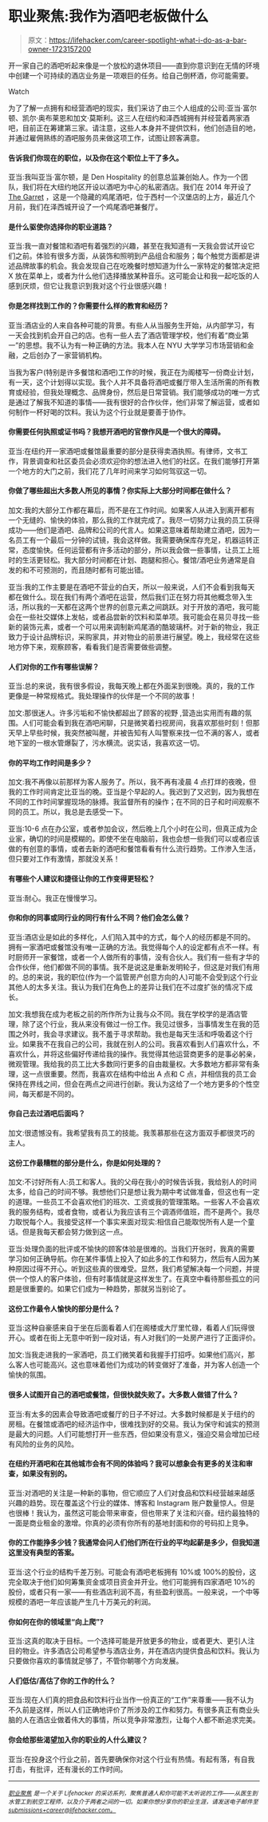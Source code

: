 # 职业聚焦:我作为酒吧老板做什么

> 原文：<https://lifehacker.com/career-spotlight-what-i-do-as-a-bar-owner-1723157200>

开一家自己的酒吧听起来像是一个放松的退休项目——直到你意识到在无情的环境中创建一个可持续的酒店业务是一项艰巨的任务。给自己倒杯酒，你可能需要。

Watch

为了了解一点拥有和经营酒吧的现实，我们采访了由三个人组成的公司:亚当·富尔顿、凯尔·奥布莱恩和加文·莫斯利。这三人在纽约和泽西城拥有并经营着两家酒吧，目前正在筹建第三家。请注意，这些人本身并不提供饮料，他们创造目的地，并通过雇佣熟练的酒吧服务员来做这项工作，试图让顾客满意。

#### 告诉我们你现在的职位，以及你在这个职位上干了多久。

亚当:我叫亚当·富尔顿，是 Den Hospitality 的创意总监兼创始人。作为一个团队，我们将在大纽约地区开设以酒吧为中心的私密酒店。我们在 2014 年开设了 [The Garret](http://www.garretnyc.com/) ，这是一个隐藏的鸡尾酒吧，位于西村一个汉堡店的上方，最近几个月前，我们在泽西城开设了一个鸡尾酒吧兼餐厅。

#### 是什么驱使你选择你的职业道路？

亚当:我一直对餐馆和酒吧有着强烈的兴趣，甚至在我知道有一天我会尝试开设它们之前。体验有很多方面，从装饰和照明到产品组合和服务；每个触觉方面都是讲述品牌故事的机会。我会发现自己在吃晚餐时想知道为什么一家特定的餐馆决定把 X 放在菜单上，或者为什么他们选择播放某种音乐。这可能会让和我一起吃饭的人感到厌烦，但它让我意识到我对这个行业很感兴趣！

#### 你是怎样找到工作的？你需要什么样的教育和经历？

亚当:酒店业的人来自各种可能的背景。有些人从当服务生开始，从内部学习，有一天会找到机会开自己的店。也有一些人去了酒店管理学校，他们有着“商业第一”的思想。我不认为有一种正确的方法。我本人在 NYU 大学学习市场营销和金融，之后创办了一家营销机构。

当我为客户(特别是许多餐馆和酒吧)工作的时候，我正在为阁楼写一份商业计划，有一天，这个计划得以实现。我个人并不具备将酒吧或餐厅带入生活所需的所有教育或经验，但我处理概念、品牌身份，然后是日常营销。我们能够成功的唯一方式是通过了解我不知道的事情——我有很好的合作伙伴，他们非常了解运营，或者如何制作一杯好喝的饮料。我认为这个行业就是要善于协作。

#### 你需要任何执照或证书吗？我想开酒吧的官僚作风是一个很大的障碍。

亚当:在纽约开一家酒吧或餐馆最重要的部分是获得卖酒执照。有律师，文书工作，背景调查和社区委员会必须欢迎你的想法进入他们的社区。在我们能够打开第一个地方的大门之前，我们花了几年时间来学习如何驾驭这一切。

#### 你做了哪些超出大多数人所见的事情？你实际上大部分时间都在做什么？

加文:我的大部分工作都在幕后，而不是在工作时间。如果客人从进入到离开都有一个无缝的、愉快的体验，那么我的工作就完成了。我尽一切努力让我的员工获得成功——他们是酒吧、品牌和公司的代言人。如果这意味着帮助建立酒吧，因为一名员工有一个最后一分钟的试镜，我会这样做。我需要确保库存充足，机器运转正常，态度愉快。任何运营都有许多活动的部分，所以我会做一些事情，让员工上班时的生活更轻松。我大部分时间都在计划、跑腿和担心。餐馆/酒吧业务通常是自发的和不可预测的，而且随时都有可能出错。

亚当:我的工作主要是在酒吧不营业的白天，所以一般来说，人们不会看到我每天都在做什么。现在我们有两个酒吧在运营，然后我们正在努力将其他概念带入生活，所以我的一天都在这两个世界的创意元素之间跳跃。对于开放的酒吧，我可能会在一些社交媒体上发帖，或者品尝新的饮料和菜单项。我可能会在易贝寻找一些新的装饰元素，或者一个可以用来调制新鸡尾酒的酷玻璃杯。对于新的物业，我正致力于设计品牌标识，采购家具，并对物业的前景进行展望。晚上，我经常在这些地方停下来，观察顾客，看看我们是否需要做些调整。

#### 人们对你的工作有哪些误解？

亚当:总的来说，我有很多假设，我每天晚上都在外面呆到很晚。真的，我的工作更像是一种常规格式。我处理操作的伙伴是一个不同的故事！

加文:那很迷人。许多污垢和不愉快都超出了顾客的视野
,营造出实用而有趣的氛围。人们可能会看到我在酒吧闲聊，只是微笑着扫视房间，我喜欢那些时刻！但那天早上早些时候，我突然被叫醒，并被告知有人叫警察来找一位不满的客人，或者地下室的一根水管爆裂了，污水横流。说实话，我喜欢这一切。

#### 你的平均工作时间是多少？

加文:我不再像以前那样为客人服务了。所以，我不再有凌晨 4 点打烊的夜晚，但我的工作时间肯定比亚当的晚。亚当是个早起的人。我迟到了又迟到，因为我想在不同的工作时间掌握现场的脉搏。我监督所有的操作；在不同的日子和时间观察不同的员工。所以，我总是去感受一下。

亚当:10-6 点在办公室，或者参加会议，然后晚上几个小时在公司，但真正成为企业家，确切的时间是模糊的。即使不坐在电脑前，我也会想一些我们可以或者应该做的有创意的事情，或者去新的酒吧和餐馆看看有什么流行趋势。工作渗入生活，但只要对工作有激情，那就没关系！

#### 有哪些个人建议和捷径让你的工作变得更轻松？

亚当:耐心。我正在慢慢学习。

#### 你和你的同事或同行业的同行有什么不同？他们会怎么做？

亚当:酒店业是如此的多样化，人们陷入其中的方式，每个人的经历都是不同的。拥有一家酒吧或餐馆没有唯一正确的方法。我觉得每个人的设定都有点不一样。有时厨师开一家餐馆，或者一个人做所有的事情，没有合伙人。我们有一些有才华的合作伙伴，他们都做不同的事情。我不是说这是重新发明轮子，但这是对我们有用的。总的来说，我的职位(作为一个监管房产创意方向的人)可能不会受到这个行业其他人的太多关注。我认为我们在角色上的差异让我们在不过度扩张的情况下成长。

加文:我想我在成为老板之前的所作所为让我与众不同。我在学校学的是酒店管理，除了这个行业，我从来没有做过一份工作。我见过很多，当事情发生在我的范围之外时，我会寻求建议。我不羞于寻求帮助。我也是每天生活和呼吸着这个行业。如果我不在我自己的公司，我就在别人的公司。我喜欢看到人们喜欢什么，不喜欢什么，并将这些偏好传递给我的操作。我觉得其他运营商更多的是事必躬亲，微观管理。我给我的员工比大多数同行更多的自由裁量权。大多数地方都非常有条理，这一点很重要。然而，我喜欢在结构中给出 A 点和 C 点，并相信我的员工会保持在界线之间，但会在两点之间进行创新。我认为这给了一个地方更多的个性空间，每天都是不同的。

#### 你自己去过酒吧后面吗？

加文:很遗憾没有。我希望我有员工的技能。我羡慕那些在这方面双手都很灵巧的主人。

#### 这份工作最糟糕的部分是什么，你是如何处理的？

加文:不讨好所有人:员工和客人。我的父母在我小的时候告诉我，我给别人的时间太多，给自己的时间不够。我想他们只是想让我为期中考试做准备，但这也有一定的道理。一些员工不会喜欢他们的班次、工资或我的管理策略。一些客人不会喜欢我的服务结构，或者食物，或者认为我应该有三个调酒师值班，而不是两个。我尽力取悦每个人。我接受这样一个事实来面对现实:相信自己能取悦所有人是一个童话。但是我每天都会努力做到这一点。

亚当:处理负面的批评或不愉快的顾客体验是很难的。当我们开张时，我真的需要学习如何正确导航。你在某件事情上投入了如此多的工作和努力，然后有人因为某种原因过得不开心。听到这些真的很难受。显然，我们希望解决每一个问题，并提供一个惊人的客户体验，但有时事情就是这样发生了。在真空中看待那些孤立的问题是很重要的。如果它们成为一种趋势，那就另当别论了。

#### 这份工作最令人愉快的部分是什么？

亚当:这种自豪感来自于坐在后面看着人们在阁楼或大厅里忙碌，看着人们玩得很开心。或者在街上无意中听到一段对话，有人对我们的一处房产进行了正面评价。

加文:当我走进我的一家酒吧，员工们微笑着和我握手打招呼。如果他们高兴，那么客人也可能高兴。这也意味着他们为成功的转变做好了准备，并为客人创造一个愉快的氛围。

#### 很多人试图开自己的酒吧或餐馆，但很快就失败了。大多数人做错了什么？

亚当:有太多的因素会导致酒吧或餐厅的日子不好过。大多数时候都是关于纽约的房租。在餐馆或酒吧的经济运作中，很难找到好的交易。我认为保守和诚实的预测是最大的问题。人们可能想打开一些东西，但如果没有意义，强迫交易会增加已经有风险的业务的风险。

#### 在纽约开酒吧和在其他城市会有不同的体验吗？我可以想象会有更多的关注和审查，如果没有别的。

亚当:对酒吧的关注是一种新的事物，但它顺应了人们对食品和饮料经营越来越感兴趣的趋势。现在覆盖这个行业的媒体、博客和 Instagram 账户数量惊人。但是也很棒！我认为，虽然这可能会带来审查，但也带来了关注和兴奋。纽约最独特的一面是商业租金的激增。你真的必须有你所有的基地封面和你的号码扣上竞争。

#### 你的工作能挣多少钱？我通常会问人们他们所在行业的平均起薪是多少，但我知道这里没有典型的答案。

亚当:这个行业的结构千差万别。可能会有酒吧老板拥有 10%或 100%的股份，这完全取决于他们如何筹集资金或项目资金并开业。他们可能拥有四家酒吧 10%的股份，或者只有一家——有些酒店利润不高，有些盈利很高。一般来说，一个中等规模的酒吧一年应该能产生几十万美元的利润。

#### 你如何在你的领域里“向上爬”?

亚当:这真的取决于目标。一个选择可能是开放更多的物业，或者更大、更引人注目的物业。许多酒店公司希望参与酒店业务，并在酒店内提供食品和饮料。我认为只要做你喜欢的事情就足够了，不管你朝哪个方向发展。

#### 人们低估/高估了你的工作的什么？

亚当:现在人们真的把食品和饮料行业当作一份真正的“工作”来尊重——我不认为不久前是这样，所以人们正确地评价了所涉及的工作和努力。有很多真正有商业头脑的人在酒店业做着伟大的事情，所以竞争非常激烈，让每个人都不断追求完美。

#### 你会给那些渴望加入你的职业的人什么建议？

亚当:在投身这个行业之前，首先要确保你对这个行业有热情。有起有落，有自我打击，有批评，还有漫长的工作时间。

* * *

[<small>*职业聚焦*</small>](http://lifehacker.com/tag/career-spotlight) <small>*是一个关于 Lifehacker 的采访系列，聚焦普通人和你可能不太听说的工作——从医生到水管工到航空工程师，以及介于两者之间的一切。如果你想分享你的职业生涯，请发送电子邮件至 submissions+career@lifehacker.com*</small>[<small>*。*</small>](mailto:submissions+career@lifehacker.com)